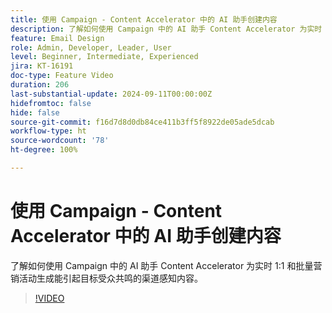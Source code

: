 ```yaml
---
title: 使用 Campaign - Content Accelerator 中的 AI 助手创建内容
description: 了解如何使用 Campaign 中的 AI 助手 Content Accelerator 为实时 1:1 和批量营销活动生成能引起目标受众共鸣的渠道感知内容。
feature: Email Design
role: Admin, Developer, Leader, User
level: Beginner, Intermediate, Experienced
jira: KT-16191
doc-type: Feature Video
duration: 206
last-substantial-update: 2024-09-11T00:00:00Z
hidefromtoc: false
hide: false
source-git-commit: f16d7d8d0db84ce411b3ff5f8922de05ade5dcab
workflow-type: ht
source-wordcount: '78'
ht-degree: 100%

---
```



# 使用 Campaign - Content Accelerator 中的 AI 助手创建内容

了解如何使用 Campaign 中的 AI 助手 Content Accelerator 为实时 1:1 和批量营销活动生成能引起目标受众共鸣的渠道感知内容。

>[!VIDEO](https://video.tv.adobe.com/v/3433569/?learn=on)
